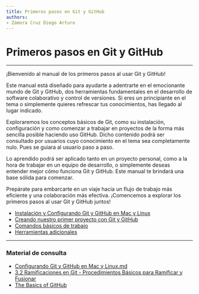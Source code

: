 ```yaml
---
title: Primeros pasos en Git y GitHub
authors:
- Zamora Cruz Diego Arturo
---
```


# Primeros pasos en Git y GitHub

--------------------------------------------------------------------------------

¡Bienvenido al manual de los primeros pasos al usar Git y GitHub!

Este manual está diseñado para ayudarte a adentrarte en el emocionante mundo de Git y GitHub, dos herramientas fundamentales en el desarrollo de software colaborativo y control de versiones. Si eres un principiante en el tema o simplemente quieres refrescar tus conocimientos, has llegado al lugar indicado.

Exploraremos los conceptos básicos de Git, como su instalación, configuración y como comenzar a trabajar en proyectos de la forma más sencilla posible haciendo uso GitHub. Dicho contenido podrá ser consultado por usuarios cuyo conocimiento en el tema sea completamente nulo. Pues se guiara al usuario paso a paso.

Lo aprendido podrá ser aplicado tanto en un proyecto personal, como a la hora de trabajar en un equipo de desarrollo, o simplemente deseas entender mejor cómo funciona Git y GitHub. Este manual te brindará una base sólida para comenzar.

Prepárate para embarcarte en un viaje hacia un flujo de trabajo más eficiente y una colaboración más efectiva. ¡Comencemos a explorar los primeros pasos al usar Git y GitHub juntos!

- [Instalación y Configurando Git y GitHub en Mac y Linux](/files/Install-Config.md)
- [Creando nuestro primer proyecto con Git y GitHub](/files/First_Proyect.md)
- [Comandos básicos de trabajo](/files/Basic_Commands.md)
- [Herramientas adicionales](/files/Additional_Tools.md)

--------------------------------------------------------------------------------


### Material de consulta

- [Configurando Git y GitHub en Mac y Linux.md](https://gist.github.com/almapase/5ded8e3503f7ef7f01648cfaa7215eb3)
- [3.2 Ramificaciones en Git - Procedimientos Básicos para Ramificar y Fusionar](https://git-scm.com/book/es/v2/Ramificaciones-en-Git-Procedimientos-B%C3%A1sicos-para-Ramificar-y-Fusionar)
- [The Basics of GitHub](https://github.com/education/github-starter-course)
